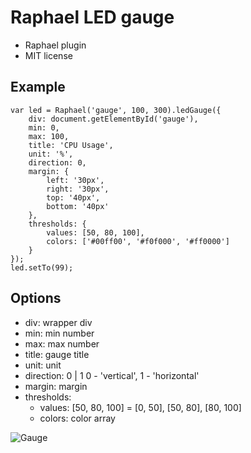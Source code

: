 # Raphael LED gauge
- Raphael plugin
- MIT license

Example
-------

```
var led = Raphael('gauge', 100, 300).ledGauge({
	div: document.getElementById('gauge'),
	min: 0,
	max: 100,
	title: 'CPU Usage',
	unit: '%',
	direction: 0,
	margin: {
		left: '30px',
		right: '30px',
		top: '40px',
		bottom: '40px'
	},
	thresholds: {
		values: [50, 80, 100],
		colors: ['#00ff00', '#f0f000', '#ff0000']
	}
});
led.setTo(99);
```

Options
-------

* div: wrapper div
* min: min number
* max: max number
* title: gauge title
* unit: unit
* direction: 0 | 1    0 - 'vertical', 1 - 'horizontal'
* margin: margin
* thresholds: 
	* values: [50, 80, 100] = [0, 50], [50, 80], [80, 100]
	* colors: color array

![Gauge](https://raw.github.com/PuffyCoffee/LEDGauge/master/screenshot/gauge.png "LED gauge")